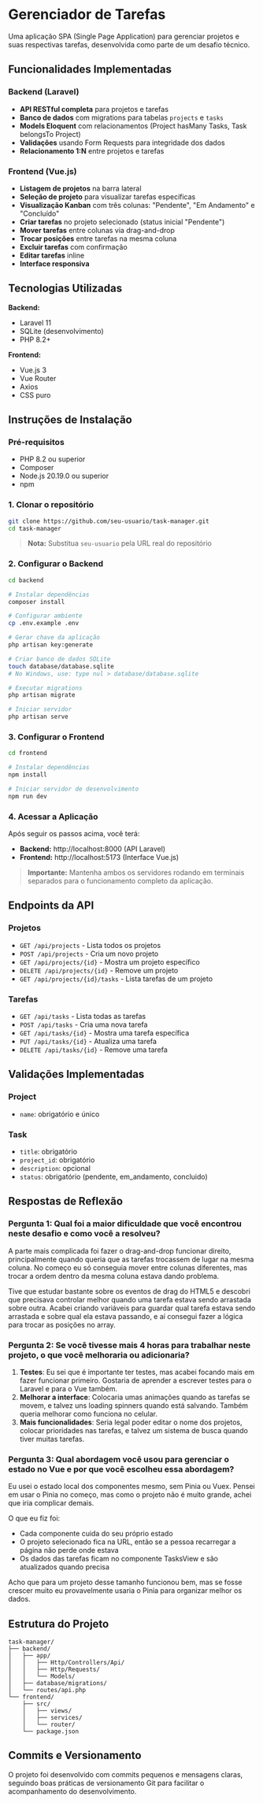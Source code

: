 # Gerenciador de Tarefas

Uma aplicação SPA (Single Page Application) para gerenciar projetos e suas respectivas tarefas, desenvolvida como parte de um desafio técnico.

## Funcionalidades Implementadas

### Backend (Laravel)

- **API RESTful completa** para projetos e tarefas
- **Banco de dados** com migrations para tabelas `projects` e `tasks`
- **Models Eloquent** com relacionamentos (Project hasMany Tasks, Task belongsTo Project)
- **Validações** usando Form Requests para integridade dos dados
- **Relacionamento 1:N** entre projetos e tarefas

### Frontend (Vue.js)

- **Listagem de projetos** na barra lateral
- **Seleção de projeto** para visualizar tarefas específicas
- **Visualização Kanban** com três colunas: "Pendente", "Em Andamento" e "Concluído"
- **Criar tarefas** no projeto selecionado (status inicial "Pendente")
- **Mover tarefas** entre colunas via drag-and-drop
- **Trocar posições** entre tarefas na mesma coluna
- **Excluir tarefas** com confirmação
- **Editar tarefas** inline
- **Interface responsiva**

## Tecnologias Utilizadas

**Backend:**

- Laravel 11
- SQLite (desenvolvimento)
- PHP 8.2+

**Frontend:**

- Vue.js 3
- Vue Router
- Axios
- CSS puro

## Instruções de Instalação

### Pré-requisitos

- PHP 8.2 ou superior
- Composer
- Node.js 20.19.0 ou superior
- npm

### 1. Clonar o repositório

```bash
git clone https://github.com/seu-usuario/task-manager.git
cd task-manager
```

> **Nota:** Substitua `seu-usuario` pela URL real do repositório

### 2. Configurar o Backend

```bash
cd backend

# Instalar dependências
composer install

# Configurar ambiente
cp .env.example .env

# Gerar chave da aplicação
php artisan key:generate

# Criar banco de dados SQLite
touch database/database.sqlite
# No Windows, use: type nul > database/database.sqlite

# Executar migrations
php artisan migrate

# Iniciar servidor
php artisan serve
```

### 3. Configurar o Frontend

```bash
cd frontend

# Instalar dependências
npm install

# Iniciar servidor de desenvolvimento
npm run dev
```

### 4. Acessar a Aplicação

Após seguir os passos acima, você terá:

- **Backend:** http://localhost:8000 (API Laravel)
- **Frontend:** http://localhost:5173 (Interface Vue.js)

> **Importante:** Mantenha ambos os servidores rodando em terminais separados para o funcionamento completo da aplicação.

## Endpoints da API

### Projetos

- `GET /api/projects` - Lista todos os projetos
- `POST /api/projects` - Cria um novo projeto
- `GET /api/projects/{id}` - Mostra um projeto específico
- `DELETE /api/projects/{id}` - Remove um projeto
- `GET /api/projects/{id}/tasks` - Lista tarefas de um projeto

### Tarefas

- `GET /api/tasks` - Lista todas as tarefas
- `POST /api/tasks` - Cria uma nova tarefa
- `GET /api/tasks/{id}` - Mostra uma tarefa específica
- `PUT /api/tasks/{id}` - Atualiza uma tarefa
- `DELETE /api/tasks/{id}` - Remove uma tarefa

## Validações Implementadas

### Project

- `name`: obrigatório e único

### Task

- `title`: obrigatório
- `project_id`: obrigatório
- `description`: opcional
- `status`: obrigatório (pendente, em_andamento, concluido)

## Respostas de Reflexão

### Pergunta 1: Qual foi a maior dificuldade que você encontrou neste desafio e como você a resolveu?

A parte mais complicada foi fazer o drag-and-drop funcionar direito, principalmente quando queria que as tarefas trocassem de lugar na mesma coluna. No começo eu só conseguia mover entre colunas diferentes, mas trocar a ordem dentro da mesma coluna estava dando problema.

Tive que estudar bastante sobre os eventos de drag do HTML5 e descobri que precisava controlar melhor quando uma tarefa estava sendo arrastada sobre outra. Acabei criando variáveis para guardar qual tarefa estava sendo arrastada e sobre qual ela estava passando, e aí consegui fazer a lógica para trocar as posições no array.

### Pergunta 2: Se você tivesse mais 4 horas para trabalhar neste projeto, o que você melhoraria ou adicionaria?

1. **Testes**: Eu sei que é importante ter testes, mas acabei focando mais em fazer funcionar primeiro. Gostaria de aprender a escrever testes para o Laravel e para o Vue também.
2. **Melhorar a interface**: Colocaria umas animações quando as tarefas se movem, e talvez uns loading spinners quando está salvando. Também queria melhorar como funciona no celular.
3. **Mais funcionalidades**: Seria legal poder editar o nome dos projetos, colocar prioridades nas tarefas, e talvez um sistema de busca quando tiver muitas tarefas.

### Pergunta 3: Qual abordagem você usou para gerenciar o estado no Vue e por que você escolheu essa abordagem?

Eu usei o estado local dos componentes mesmo, sem Pinia ou Vuex. Pensei em usar o Pinia no começo, mas como o projeto não é muito grande, achei que iria complicar demais.

O que eu fiz foi:

- Cada componente cuida do seu próprio estado
- O projeto selecionado fica na URL, então se a pessoa recarregar a página não perde onde estava
- Os dados das tarefas ficam no componente TasksView e são atualizados quando precisa

Acho que para um projeto desse tamanho funcionou bem, mas se fosse crescer muito eu provavelmente usaria o Pinia para organizar melhor os dados.

## Estrutura do Projeto

```
task-manager/
├── backend/
│   ├── app/
│   │   ├── Http/Controllers/Api/
│   │   ├── Http/Requests/
│   │   └── Models/
│   ├── database/migrations/
│   └── routes/api.php
└── frontend/
    ├── src/
    │   ├── views/
    │   ├── services/
    │   └── router/
    └── package.json
```

## Commits e Versionamento

O projeto foi desenvolvido com commits pequenos e mensagens claras, seguindo boas práticas de versionamento Git para facilitar o acompanhamento do desenvolvimento.
